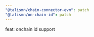 ```yaml
---
"@talismn/chain-connector-evm": patch
"@talismn/on-chain-id": patch
---
```


feat: onchain id support
